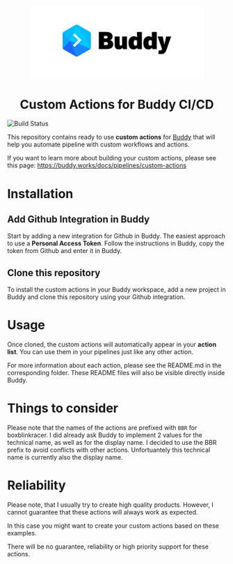 <p align="center">
   <img width="400px" src="/assets/buddy.png">
</p>
<h1 align="center">Custom Actions for Buddy CI/CD</h1>

![Build Status](https://github.com/boxblinkracer/buddy-actions/actions/workflows/ci_pipe.yml/badge.svg)

This repository contains ready to use **custom actions** for [Buddy](https://buddy.works) that will help you automate pipeline with custom workflows and actions.

If you want to learn more about building your custom actions, please see this page: https://buddy.works/docs/pipelines/custom-actions

# Installation

## Add Github Integration in Buddy

Start by adding a new integration for Github in Buddy.
The easiest approach to use a **Personal Access Token**.
Follow the instructions in Buddy, copy the token from Github and enter it in Buddy.

## Clone this repository

To install the custom actions in your Buddy workspace, add a new project in Buddy
and clone this repository using your Github integration.

# Usage

Once cloned, the custom actions will automatically appear in your **action list**.
You can use them in your pipelines just like any other action.

For more information about each action, please see the README.md in the corresponding folder.
These README files will also be visible directly inside Buddy.

# Things to consider

Please note that the names of the actions are prefixed with `BBR` for boxblinkracer.
I did already ask Buddy to implement 2 values for the technical name, as well as for the display name.
I decided to use the BBR prefix to avoid conflicts with other actions. Unfortuantely this technical name is currently also the display name.

# Reliability

Please note, that I usually try to create high quality products.
However, I cannot guarantee that these actions will always work as expected.

In this case you might want to create your custom actions based on these examples.

There will be no guarantee, reliability or high priority support for these actions.